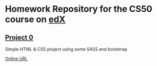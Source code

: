 # Homework Repository for the CS50 course on [edX](https://courses.edx.org/courses/course-v1:HarvardX+CS50W+Web/course/)

## [Project 0](project0/index.html)
Simple HTML & CSS project using some SASS and bootstrap

[Online URL](https://jsaylor525.github.io/WebProgrammingWithPythonAndJavascript/)
